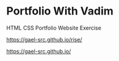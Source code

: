 # Portfolio With Vadim

HTML CSS Portfolio Website Exercise

https://gael-src.github.io/rise/


https://gael-src.github.io/

